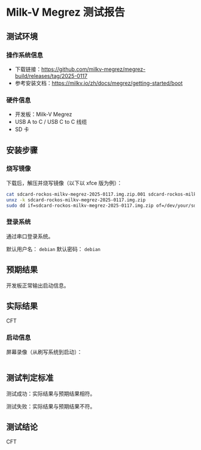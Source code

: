 # Milk-V Megrez 测试报告

## 测试环境

### 操作系统信息

- 下载链接：https://github.com/milkv-megrez/megrez-build/releases/tag/2025-0117
- 参考安装文档：https://milkv.io/zh/docs/megrez/getting-started/boot

### 硬件信息

- 开发板：Milk-V Megrez
- USB A to C / USB C to C 线缆
- SD 卡

## 安装步骤

### 烧写镜像

下载后，解压并烧写镜像（以下以 xfce 版为例）：
```bash
cat sdcard-rockos-milkv-megrez-2025-0117.img.zip.001 sdcard-rockos-milkv-megrez-2025-0117.img.zip.002 > sdcard-rockos-milkv-megrez-2025-0117.img.zip
unxz -k sdcard-rockos-milkv-megrez-2025-0117.img.zip
sudo dd if=sdcard-rockos-milkv-megrez-2025-0117.img.zip of=/dev/your/sdcard bs=1M status=progress
```

### 登录系统

通过串口登录系统。

默认用户名： `debian`
默认密码： `debian`

## 预期结果

开发板正常输出启动信息。

## 实际结果

CFT

### 启动信息

屏幕录像（从刷写系统到启动）：


```log
```

## 测试判定标准

测试成功：实际结果与预期结果相符。

测试失败：实际结果与预期结果不符。

## 测试结论

CFT